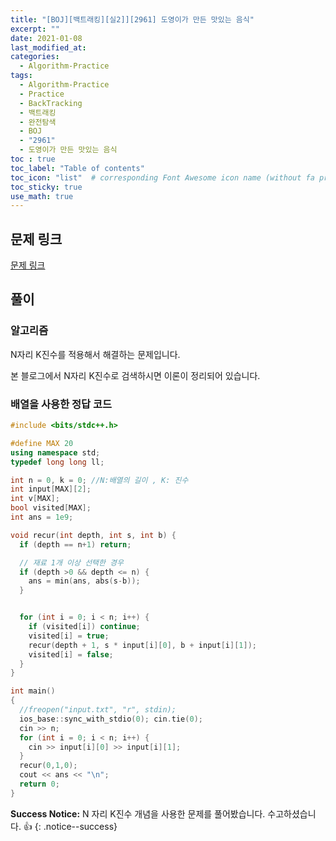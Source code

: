 ```yaml
---
title: "[BOJ][백트래킹][실2]][2961] 도영이가 만든 맛있는 음식"
excerpt: ""
date: 2021-01-08
last_modified_at: 
categories:
  - Algorithm-Practice
tags:
  - Algorithm-Practice
  - Practice
  - BackTracking
  - 백트래킹
  - 완전탐색
  - BOJ
  - "2961"
  - 도영이가 만든 맛있는 음식
toc : true
toc_label: "Table of contents"
toc_icon: "list"  # corresponding Font Awesome icon name (without fa prefix)
toc_sticky: true
use_math: true
---
```


## 문제 링크

[문제 링크](https://www.acmicpc.net/problem/2961)  

##  풀이

### 알고리즘

N자리 K진수를 적용해서 해결하는 문제입니다.  

본 블로그에서 N자리 K진수로 검색하시면 이론이 정리되어 있습니다.   

### 배열을 사용한 정답 코드

```cpp
#include <bits/stdc++.h>

#define MAX 20
using namespace std;
typedef long long ll;

int n = 0, k = 0; //N:배열의 길이 , K: 진수
int input[MAX][2];
int v[MAX];
bool visited[MAX];
int ans = 1e9;

void recur(int depth, int s, int b) {
  if (depth == n+1) return;

  // 재료 1개 이상 선택한 경우
  if (depth >0 && depth <= n) {
    ans = min(ans, abs(s-b));
  }


  for (int i = 0; i < n; i++) {
    if (visited[i]) continue;
    visited[i] = true;
    recur(depth + 1, s * input[i][0], b + input[i][1]);
    visited[i] = false;
  }
}

int main()
{
  //freopen("input.txt", "r", stdin);
  ios_base::sync_with_stdio(0); cin.tie(0);
  cin >> n;
  for (int i = 0; i < n; i++) {
    cin >> input[i][0] >> input[i][1];
  }
  recur(0,1,0);
  cout << ans << "\n";
  return 0;
}
```

**Success Notice:**
N 자리 K진수  개념을 사용한 문제를 풀어봤습니다. 수고하셨습니다. :+1:
{: .notice--success}